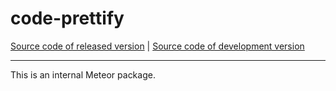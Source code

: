 # code-prettify
[Source code of released version](https://github.com/meteor/meteor/tree/master/packages/code-prettify) | [Source code of development version](https://github.com/meteor/meteor/tree/devel/packages/code-prettify)
***

This is an internal Meteor package.
